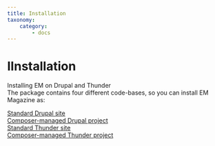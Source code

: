 ```yaml
---
title: Installation
taxonomy:
    category:
        - docs
---
```


# IInstallation 

Installing EM on Drupal and Thunder<br>
The package contains four different code-bases, so you can install EM Magazine as:

[Standard Drupal site](/installation/quick-installation)<br>
[Composer-managed Drupal project](/installation/install-em-as-composer-managed-drupal-project)<br>
[Standard Thunder site](/installation/installing-em-on-thunder)<br>
[Composer-managed Thunder project](/installation/install-em-as-composer-managed-thunder-project)